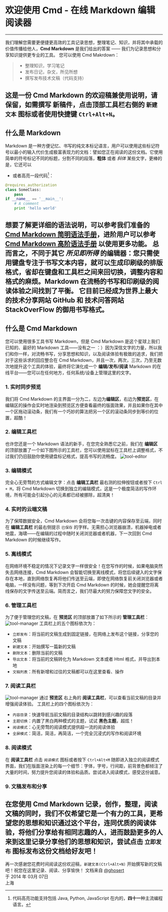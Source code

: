 
# 欢迎使用 Cmd - 在线 Markdown 编辑阅读器
---
我们理解您需要更便捷更高效的工具记录思想，整理笔记、知识，并将其中承载的价值传播给他人，**Cmd Markdown** 是我们给出的答案 —— 我们为记录思想和分享知识提供更专业的工具。
您可以使用 Cmd Makrdown：
> * 整理知识，学习笔记
> * 发布日记，杂文，所见所想
> * 撰写发布技术文稿（代码支持）

这是一份 Cmd Markdown 的欢迎稿兼使用说明，请保留，如需撰写 **新稿件**，点击顶部工具栏右侧的 `新建文本` 图标或者使用快捷键 `Ctrl+Alt+N`。
---
## 什么是 Markdown
Markdown 是一种方便记忆、书写的纯文本标记语言，用户可以使用这些标记符号以最小的输入代价生成极富表现力的文档：譬如您正在阅读的这份文档。它使用简单的符号标记不同的标题，分割不同的段落，**粗体** 或者 *斜体* 某些文字，更棒的是，它还可以
* 或者高亮一段代码[^code]：
```python
@requires_authorization
class SomeClass:
    pass
if __name__ == '__main__':
    # A comment
    print 'hello world'
```
想要了解更详细的语法说明，可以参考我们准备的 [Cmd Markdown 简明语法手册][1]，进阶用户可以参考 [Cmd Markdown 高阶语法手册][2] 以使用更多功能。
总而言之，不同于其它 *所见即所得* 的编辑器：您只需使用键盘专注于书写文本内容，就可以生成印刷级的排版格式，省却在键盘和工具栏之间来回切换，调整内容和格式的麻烦。**Markdown 在流畅的书写和印刷级的阅读体验之间找到了平衡。** 它目前已经成为世界上最大的技术分享网站 GitHub 和 技术问答网站 StackOverFlow 的御用书写格式。
---
## 什么是 Cmd Markdown
您可以使用很多工具书写 Markdown，但是 Cmd Markdown 是这个星球上我们已知的、最好的 Markdown 工具——没有之一 ：）因为深信文字的力量，所以我们和你一样，对流畅书写，分享思想和知识，以及阅读体验有极致的追求，我们把对于这些诉求的回应整合在 Cmd Markdown，并且一次，两次，三次，乃至无数次地提升这个工具的体验，最终将它演化成一个 **编辑/发布/阅读** Markdown 的在线平台——您可以在任何地方，任何系统/设备上管理这里的文字。
### 1. 实时同步预览
我们将 Cmd Markdown 的主界面一分为二，左边为**编辑区**，右边为**预览区**，在编辑区的操作会实时地渲染到预览区方便查看最终的版面效果，并且如果你在其中一个区拖动滚动条，我们有一个巧妙的算法把另一个区的滚动条同步到等价的位置，超酷！
### 2. 编辑工具栏
也许您还是一个 Markdown 语法的新手，在您完全熟悉它之前，我们在 **编辑区** 的顶部放置了一个如下图所示的工具栏，您可以使用鼠标在工具栏上调整格式，不过我们仍旧鼓励你使用键盘标记格式，提高书写的流畅度。
![tool-editor](https://www.zybuluo.com/static/img/toolbar-editor.png)
### 3. 编辑模式
完全心无旁骛的方式编辑文字：点击 **编辑工具栏** 最右测的拉伸按钮或者按下 `Ctrl + M`，将 Cmd Markdown 切换到独立的编辑模式，这是一个极度简洁的写作环境，所有可能会引起分心的元素都已经被挪除，超清爽！
### 4. 实时的云端文稿
为了保障数据安全，Cmd Markdown 会将您每一次击键的内容保存至云端，同时在 **编辑工具栏** 的最右侧提示 `已保存` 的字样。无需担心浏览器崩溃，机器掉电或者地震，海啸——在编辑的过程中随时关闭浏览器或者机器，下一次回到 Cmd Markdown 的时候继续写作。
### 5. 离线模式
在网络环境不稳定的情况下记录文字一样很安全！在您写作的时候，如果电脑突然失去网络连接，Cmd Markdown 会智能切换至离线模式，将您后续键入的文字保存在本地，直到网络恢复再将他们传送至云端，即使在网络恢复前关闭浏览器或者电脑，一样没有问题，等到下次开启 Cmd Markdown 的时候，她会提醒您将离线保存的文字传送至云端。简而言之，我们尽最大的努力保障您文字的安全。
### 6. 管理工具栏
为了便于管理您的文稿，在 **预览区** 的顶部放置了如下所示的 **管理工具栏**：
![tool-manager](https://www.zybuluo.com/static/img/toolbar-manager-2.png)
工具栏上的五个图标依次为：
* `立即发布`：将当前的文稿生成到固定链接，在网络上发布这个链接，分享您的文稿
* `新建文本`：开始撰写一篇新的文稿
* `删除文本`：删除当前的文稿
* `导出文本`：将当前的文稿转化为 Markdown 文本或者 Html 格式，并导出到本地
* `文稿列表`：所有新增和过往的文稿都可以在这里查看、操作

### 7. 阅读工具栏
![tool-manager](https://www.zybuluo.com/static/img/toolbar-reader-2.png)
通过 **预览区** 右上角的 **阅读工具栏**，可以查看当前文稿的目录并增强阅读体验。
工具栏上的四个图标依次为：
* `内容目录`：快速导航当前文稿的目录结构以跳转到感兴趣的段落
* `主题切换`：内置了黑白两种模式的主题，试试 **黑色主题**，超炫！
* `阅读模式`：心无旁骛的阅读模式提供超一流的阅读体验
* `全屏模式`：简洁，简洁，再简洁，一个完全沉浸式的写作和阅读环境

### 8. 阅读模式
在 **阅读工具栏** 点击 `阅读模式` 图标或者按下 `Ctrl+Alt+M` 随即进入独立的阅读模式界面，我们在版面渲染上的每一个细节：字体，字号，行间距，前背景色都倾注了大量的时间，努力提升您阅读的体验和品质。尝试进入阅读模式，感受这份诚意。
### 9. 文稿发布和分享
在您使用 Cmd Markdown 记录，创作，整理，阅读文稿的同时，我们不仅希望它是一个有力的工具，更希望您的思想和知识通过这个平台，连同优质的阅读体验，将他们分享给有相同志趣的人，进而鼓励更多的人来到这里记录分享他们的思想和知识，尝试点击 `立即发布` 图标发布这份文档给好友吧！
---
再一次感谢您花费时间阅读这份欢迎稿，`新建文本(Ctrl+Alt+N)` 开始撰写新的文稿吧！祝您在这里记录、阅读、分享愉快！
文档来自 [@ghosert][3]     
于 2014 年 03月 07日    
上海
[^code]: 代码高亮功能支持包括 Java, Python, JavaScript 在内的，**四十一**种主流编程语言。

[1]: https://www.zybuluo.com/mdeditor?url=https://www.zybuluo.com/static/editor/md-help.markdown
[2]: https://www.zybuluo.com/mdeditor?url=https://www.zybuluo.com/static/editor/md-help.markdown#cmd-markdown-高阶语法手册
[3]: http://weibo.com/ghosert

